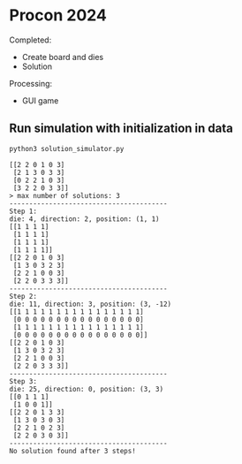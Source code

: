 # Procon 2024

Completed:
- Create board and dies
- Solution


Processing:
- GUI game

## Run simulation with initialization in data
```bash
python3 solution_simulator.py
```

```Output
[[2 2 0 1 0 3]
 [2 1 3 0 3 3]
 [0 2 2 1 0 3]
 [3 2 2 0 3 3]]
> max number of solutions: 3
----------------------------------------
Step 1: 
die: 4, direction: 2, position: (1, 1)
[[1 1 1 1]
 [1 1 1 1]
 [1 1 1 1]
 [1 1 1 1]]
[[2 2 0 1 0 3]
 [1 3 0 3 2 3]
 [2 2 1 0 0 3]
 [2 2 0 3 3 3]]
----------------------------------------
Step 2: 
die: 11, direction: 3, position: (3, -12)
[[1 1 1 1 1 1 1 1 1 1 1 1 1 1 1 1]
 [0 0 0 0 0 0 0 0 0 0 0 0 0 0 0 0]
 [1 1 1 1 1 1 1 1 1 1 1 1 1 1 1 1]
 [0 0 0 0 0 0 0 0 0 0 0 0 0 0 0 0]]
[[2 2 0 1 0 3]
 [1 3 0 3 2 3]
 [2 2 1 0 0 3]
 [2 2 0 3 3 3]]
----------------------------------------
Step 3: 
die: 25, direction: 0, position: (3, 3)
[[0 1 1 1]
 [1 0 0 1]]
[[2 2 0 1 3 3]
 [1 3 0 3 0 3]
 [2 2 1 0 2 3]
 [2 2 0 3 0 3]]
----------------------------------------
No solution found after 3 steps!
```